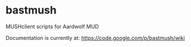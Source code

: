 bastmush
========

MUSHclient scripts for Aardwolf MUD

Documentation is currently at: https://code.google.com/p/bastmush/wiki
